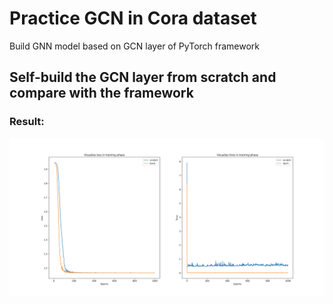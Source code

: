 # Practice GCN in Cora dataset
Build GNN model based on GCN layer of PyTorch framework
## Self-build the GCN layer from scratch and compare with the framework
### Result:
![Comparison](./visualization/comparison.png)